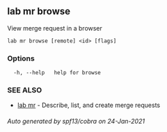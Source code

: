 ## lab mr browse

View merge request in a browser

```
lab mr browse [remote] <id> [flags]
```

### Options

```
  -h, --help   help for browse
```

### SEE ALSO

* [lab mr](lab_mr.md)	 - Describe, list, and create merge requests

###### Auto generated by spf13/cobra on 24-Jan-2021
